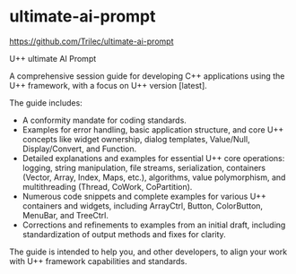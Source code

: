 # ultimate-ai-prompt

https://github.com/Trilec/ultimate-ai-prompt


U++ ultimate AI Prompt

A comprehensive session guide for developing C++ applications using the U++ framework, with a focus on U++ version [latest].

The guide includes:
- A conformity mandate for coding standards.
- Examples for error handling, basic application structure, and core U++ concepts like widget ownership, dialog templates, Value/Null, Display/Convert, and Function.
- Detailed explanations and examples for essential U++ core operations: logging, string manipulation, file streams, serialization, containers (Vector, Array, Index, Maps, etc.), algorithms, value polymorphism, and multithreading (Thread, CoWork, CoPartition).
- Numerous code snippets and complete examples for various U++ containers and widgets, including ArrayCtrl, Button, ColorButton, MenuBar, and TreeCtrl.
- Corrections and refinements to examples from an initial draft, including standardization of output methods and fixes for clarity.

The guide is intended to help you, and other developers, to align your work with U++ framework capabilities and standards.
